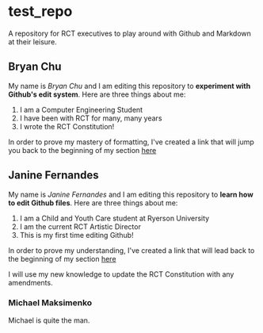 # test_repo
A repository for RCT executives to play around with Github and Markdown at their leisure. 

## Bryan Chu
<a name="bryanlink">
  
My name is *Bryan Chu* and I am editing this repository to **experiment with Github's edit system**. Here are three things about me:
  
1. I am a Computer Engineering Student
2. I have been with RCT for many, many years
3. I wrote the RCT Constitution!

In order to prove my mastery of formatting, I've created a link that will jump you back to the beginning of my section [here](#bryanlink)

## Janine Fernandes
<a name="janinelink">
  
  My name is *Janine Fernandes* and I am editing this repository to **learn how to edit Github files**. Here are three things about me:
  
  1. I am a Child and Youth Care student at Ryerson University
  2. I am the current RCT Artistic Director
  3. This is my first time editing Github!
  
  In order to prove my understanding, I've created a link that will lead back to the beginning of my section [here](#janinelink)
  
  I will use my new knowledge to update the RCT Constitution with any amendments.
  
  ### Michael Maksimenko
  
  Michael is quite the man.
